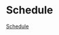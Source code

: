 # Schedule



[Schedule](https://docs.google.com/spreadsheets/d/1T1eCQttSGKmnk_mTLWKU9TFhLqjxgQXXS9juM9_E5N0/edit?usp=sharing "Schedule / Agenda")

